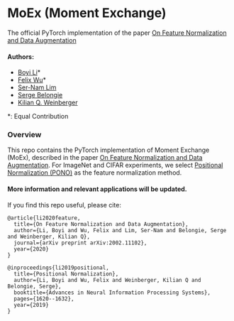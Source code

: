 # MoEx (Moment Exchange)
The official PyTorch implementation of the paper [On Feature Normalization and Data Augmentation](https://arxiv.org/abs/2002.11102)

#### Authors: 
* [Boyi Li](https://sites.google.com/site/boyilics/home)*
* [Felix Wu](https://scholar.google.com.tw/citations?user=sNL8SSoAAAAJ&hl=en)*
* [Ser-Nam Lim](https://www.linkedin.com/in/sernam/)
* [Serge Belongie](https://vision.cornell.edu/se3/people/serge-belongie/)
* [Kilian Q. Weinberger](http://kilian.cs.cornell.edu/index.html)

*: Equal Contribution

### Overview
This repo contains the PyTorch implementation of Moment Exchange (MoEx), described in the paper [On Feature Normalization and Data Augmentation](https://arxiv.org/abs/2002.11102). For ImageNet and CIFAR experiments, we select [Positional Normalization (PONO)](https://github.com/Boyiliee/PONO) as the feature normalization method. 

#### More information and relevant applications will be updated.

If you find this repo useful, please cite:
```
@article{li2020feature,
  title={On Feature Normalization and Data Augmentation},
  author={Li, Boyi and Wu, Felix and Lim, Ser-Nam and Belongie, Serge and Weinberger, Kilian Q},
  journal={arXiv preprint arXiv:2002.11102},
  year={2020}
}

@inproceedings{li2019positional,
  title={Positional Normalization},
  author={Li, Boyi and Wu, Felix and Weinberger, Kilian Q and Belongie, Serge},
  booktitle={Advances in Neural Information Processing Systems},
  pages={1620--1632},
  year={2019}
}
```
